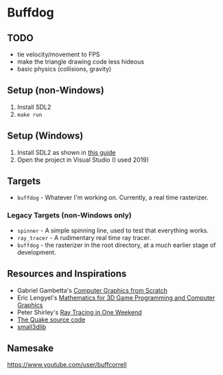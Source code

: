 # Buffdog

## TODO
* tie velocity/movement to FPS
* make the triangle drawing code less hideous
* basic physics (collisions, gravity)

## Setup (non-Windows)
1. Install SDL2
1. `make run`

## Setup (Windows)
1. Install SDL2 as shown in [this guide](http://lazyfoo.net/tutorials/SDL/01_hello_SDL/windows/msvsnet2010u/index.php)
1. Open the project in Visual Studio (I used 2019)

## Targets
* `buffdog` - Whatever I'm working on.  Currently, a real time rasterizer.

### Legacy Targets (non-Windows only)
* `spinner` - A simple spinning line, used to test that everything works.
* `ray_tracer` - A rudimentary real time ray tracer.
* `buffdog` - the rasterizer in the root directory, at a much earlier stage of development.

## Resources and Inspirations
* Gabriel Gambetta's [Computer Graphics from Scratch](https://www.gabrielgambetta.com/computer-graphics-from-scratch/introduction.html)
* Eric Lengyel's [Mathematics for 3D Game Programming and Computer Graphics](http://mathfor3dgameprogramming.com/)
* Peter Shirley's [Ray Tracing in One Weekend](https://raytracing.github.io/books/RayTracingInOneWeekend.html)
* [The Quake source code](https://github.com/caracalla/quake)
* [small3dlib](https://gitlab.com/drummyfish/small3dlib)

## Namesake

https://www.youtube.com/user/buffcorrell
